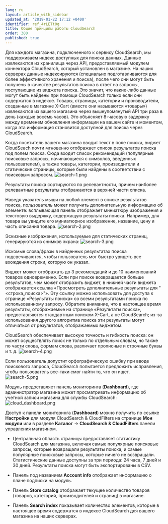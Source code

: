 ```yaml
---
lang: ru
layout: article_with_sidebar
updated_at: '2019-01-22 17:12 +0400'
identifier: ref_4rLETt0g
title: Общие принципы работы CloudSearch
order: 300
published: true
---
```

Для каждого магазина, подключенного к сервису CloudSearch, мы поддерживаем индекс доступных для поиска данных. Данные извлекаются из хранилища через API, предоставляемый модулем коннектора CloudSearch, который установлен в магазине. На наших серверах данные индексируются (специально подготавливаются для более эффективного хранения и поиска), после чего они могут быть получены в качестве результатов поиска в ответ на запросы, поступающие из виджета поиска. Это значит, что какие-либо данные могут быть найдены при помощи CloudSearch только если они содержатся в индексе. Товары, страницы, категории и производители, созданные в магазине X-Cart (вместе они называются «товары») извлекаются из вашего магазина через вышеупомянутый API три раза в день (каждые восемь часов). Это объясняет 8-часовую задержку между временем обновления информации на вашем сайте и моментом, когда эта информация становится доступной для поиска через CloudSearch.

Когда посетитель вашего магазина вводит текст в поле поиска, виджет CloudSeach почти мгновенно отображает список результатов поиска под полем поиска. Сюда входит список рекомендаций (популярные поисковые запросы, начинающиеся с символов, введенных пользователем), а также товары, категории, производители и статические страницы, которые были найдены в соответствии с поисковым запросом.
   ![search-1.png]({{site.baseurl}}/attachments/ref_5IHjr19k/search-1.png)

Результаты поиска сортируются по релевантности, причем наиболее релевантные результаты отображаются в верхней части списка.

Наведя указатель мыши на любой элемент в списке результатов поиска, пользователь может получить дополнительную информацию об элементе: всплывающая панель отображает миниатюру изображения и текстовую выдержку, содержащую результаты поиска. Например, для товара вы увидите его миниатюрное изображение, название, цену и часть описания товара.
   ![search-2.png]({{site.baseurl}}/attachments/ref_5IHjr19k/search-2.png)

Эскизные изображения, используемые для статических страниц, генерируются из снимков экрана:
   ![search-3.png]({{site.baseurl}}/attachments/ref_5IHjr19k/search-3.png)

Искомые слова/фразы в найденных результатах поиска подсвечиваются, чтобы пользователь мог быстро увидеть все вхождения строки, которую он указал.

Виджет может отображать до 3 рекомендаций и до 10 наименований товаров одновременно. Если при поиске возвращается больше результатов, чем может отобразить виджет, в нижней части виджета отображается ссылка «Просмотреть дополнительные результаты для "<строка_поиска>"». Эту ссылку можно использовать для доступа к странице «Результаты поиска» со всеми результатами поиска по использованному запросу. Обратите внимание, что в настоящее время результаты, отображаемые на странице «Результаты поиска», предоставляются стандартным поиском X-Cart, а не CloudSearch; из-за использования другого алгоритма поиска эти результаты могут отличаться от результатов, отображаемых виджетом.

CloudSearch обеспечивает высокую точность и гибкость поиска: он может осуществлять поиск не только по отдельным словам, но также по части слова, формам слова, различает прописные и строчные буквы и т. д.
   ![search-4.png]({{site.baseurl}}/attachments/ref_5IHjr19k/search-4.png)

Если пользователь допустит орфографическую ошибку при вводе поискового запроса, CloudSearch попытается предложить исправления, чтобы пользователь все-таки смог найти то, что он ищет.
   ![search-5.png]({{site.baseurl}}/attachments/ref_5IHjr19k/search-5.png)

Модуль предоставляет панель мониторинга (**Dashboard**), где администратор магазина может просматривать информацию об учетной записи магазина для службы CloudSearch:
   ![cloud_dashboard.png]({{site.baseurl}}/attachments/ref_4rLETt0g/cloud_dashboard.png)

Доступ к панели мониторинга (**Dashboard**) можно получить по ссылке **Настройки** для модуля CloudSearch & CloudFilters на странице **Мои модули** или в разделе **Каталог** -> **CloudSearch & CloudFilters** панели управления магазином.

* Центральная область страницы предоставляет статистику CloudSearch для магазина, включая самые популярные поисковые запросы, которые возвращали результаты поиска, и самые популярные поисковые запросы, которые ничего не возвращали. Статистические данные доступны за три периода: 24 часа, 7 дней и 30 дней. Результаты поиска могут быть экспортированы в CSV.

* Панель под названием **Account info** отображает информацию о плане подписки на модуль.

* Панель **Store catalog** отображает текущее количество товаров (товаров, категорий, производителей и страниц) в магазине.

* Панель **Search index** показывает количество элементов, которые в настоящее время содержатся в индексе CloudSearch для вашего магазина на наших серверах.
